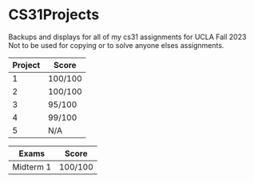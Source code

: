 # CS31Projects
Backups and displays for all of my cs31 assignments for UCLA Fall 2023
Not to be used for copying or to solve anyone elses assignments. 

| Project  | Score |
| -------- | ----- |
|    1     |100/100|
|    2     |  100/100  |
|    3     |  95/100  |
|    4     |  99/100  |
|    5     |   N/A    |

| Exams | Score |
|-------| ----- |
| Midterm 1 | 100/100 | 
 
